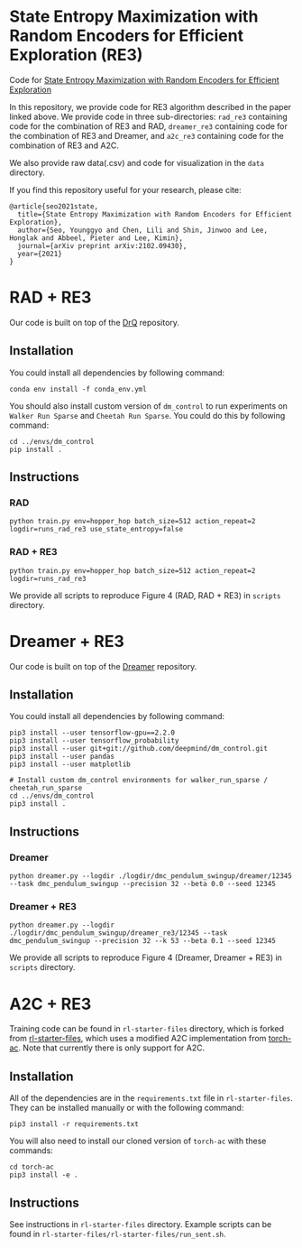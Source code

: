 # State Entropy Maximization with Random Encoders for Efficient Exploration (RE3)

Code for [State Entropy Maximization with Random Encoders for Efficient Exploration](https://arxiv.org/abs/2102.09430)

In this repository, we provide code for RE3 algorithm described in the paper linked above. We provide code in three sub-directories: `rad_re3` containing code for the combination of RE3 and RAD, `dreamer_re3` containing code for the combination of RE3 and Dreamer, and `a2c_re3` containing code for the combination of RE3 and A2C.

We also provide raw data(.csv) and code for visualization in the `data` directory.

If you find this repository useful for your research, please cite:
```
@article{seo2021state,
  title={State Entropy Maximization with Random Encoders for Efficient Exploration},
  author={Seo, Younggyo and Chen, Lili and Shin, Jinwoo and Lee, Honglak and Abbeel, Pieter and Lee, Kimin},
  journal={arXiv preprint arXiv:2102.09430},
  year={2021}
}
```

# RAD + RE3
Our code is built on top of the [DrQ](https://github.com/denisyarats/drq) repository. 

## Installation
You could install all dependencies by following command:

```
conda env install -f conda_env.yml
```

You should also install custom version of `dm_control` to run experiments on `Walker Run Sparse` and `Cheetah Run Sparse`. You could do this by following command:

```
cd ../envs/dm_control
pip install .
```

## Instructions
### RAD
```
python train.py env=hopper_hop batch_size=512 action_repeat=2 logdir=runs_rad_re3 use_state_entropy=false
```

### RAD + RE3
```
python train.py env=hopper_hop batch_size=512 action_repeat=2 logdir=runs_rad_re3
```

We provide all scripts to reproduce Figure 4 (RAD, RAD + RE3) in `scripts` directory.


# Dreamer + RE3
Our code is built on top of the [Dreamer](https://github.com/danijar/dreamer) repository.

## Installation

You could install all dependencies by following command:

```
pip3 install --user tensorflow-gpu==2.2.0
pip3 install --user tensorflow_probability
pip3 install --user git+git://github.com/deepmind/dm_control.git
pip3 install --user pandas
pip3 install --user matplotlib

# Install custom dm_control environments for walker_run_sparse / cheetah_run_sparse
cd ../envs/dm_control
pip3 install .
```

## Instructions
### Dreamer
```
python dreamer.py --logdir ./logdir/dmc_pendulum_swingup/dreamer/12345 --task dmc_pendulum_swingup --precision 32 --beta 0.0 --seed 12345
```

### Dreamer + RE3
```
python dreamer.py --logdir ./logdir/dmc_pendulum_swingup/dreamer_re3/12345 --task dmc_pendulum_swingup --precision 32 --k 53 --beta 0.1 --seed 12345
```

We provide all scripts to reproduce Figure 4 (Dreamer, Dreamer + RE3) in `scripts` directory.

# A2C + RE3
Training code can be found in `rl-starter-files` directory, which is forked from [rl-starter-files](https://github.com/lcswillems/rl-starter-files), which uses a modified A2C implementation from [torch-ac](https://github.com/lcswillems/torch-ac). Note that currently there is only support for A2C.

## Installation 

All of the dependencies are in the `requirements.txt` file in `rl-starter-files`. They can be installed manually or with the following command:

```
pip3 install -r requirements.txt
```

You will also need to install our cloned version of `torch-ac` with these commands:

```
cd torch-ac
pip3 install -e .
```

## Instructions
See instructions in `rl-starter-files` directory. Example scripts can be found in `rl-starter-files/rl-starter-files/run_sent.sh`.
